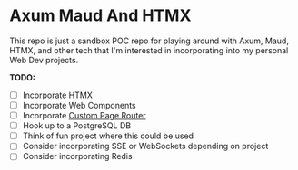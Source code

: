 # Axum Maud And HTMX

This repo is just a sandbox POC repo for playing around with Axum, Maud, HTMX,
and other tech that I'm interested in incorporating into my personal Web
Dev projects.

**TODO:**

- [ ] Incorporate HTMX
- [ ] Incorporate Web Components
- [ ] Incorporate [Custom Page Router](https://github.com/tomit4/spa_go)
- [ ] Hook up to a PostgreSQL DB
- [ ] Think of fun project where this could be used
- [ ] Consider incorporating SSE or WebSockets depending on project
- [ ] Consider incorporating Redis
